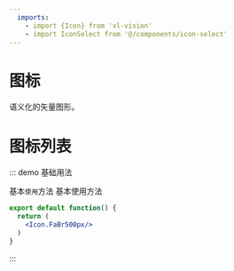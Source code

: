 ```yaml
---
  imports:
    - import {Icon} from 'xl-vision' 
    - import IconSelect from '@/components/icon-select'
---
```

# 图标
语义化的矢量图形。

# 图标列表
<IconSelect/>

::: demo 基础用法



基本`使用`方法
基本使用方法

```jsx
export default function() {
  return (
    <Icon.FaBr500px/> 
  )
}
```

:::

